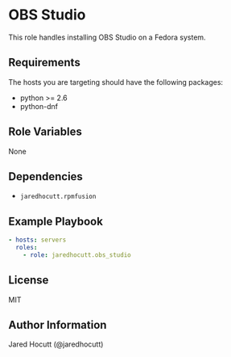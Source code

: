 # OBS Studio

This role handles installing OBS Studio on a Fedora system.

## Requirements

The hosts you are targeting should have the following packages:

- python >= 2.6
- python-dnf

## Role Variables

None

## Dependencies

- `jaredhocutt.rpmfusion`

## Example Playbook

```yaml
- hosts: servers
  roles:
    - role: jaredhocutt.obs_studio
```

## License

MIT

## Author Information

Jared Hocutt (@jaredhocutt)
